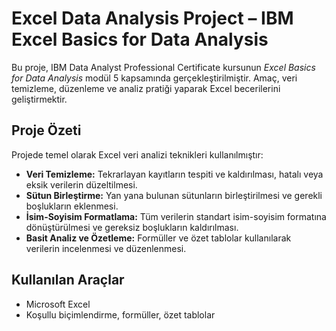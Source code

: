 # Excel Data Analysis Project – IBM Excel Basics for Data Analysis
Bu proje, IBM Data Analyst Professional Certificate kursunun *Excel Basics for Data Analysis* modül 5 kapsamında gerçekleştirilmiştir. Amaç, veri temizleme, düzenleme ve analiz pratiği yaparak Excel becerilerini geliştirmektir.
## Proje Özeti
Projede temel olarak Excel veri analizi teknikleri kullanılmıştır:
- **Veri Temizleme:** Tekrarlayan kayıtların tespiti ve kaldırılması, hatalı veya eksik verilerin düzeltilmesi.  
- **Sütun Birleştirme:** Yan yana bulunan sütunların birleştirilmesi ve gerekli boşlukların eklenmesi.  
- **İsim-Soyisim Formatlama:** Tüm verilerin standart isim-soyisim formatına dönüştürülmesi ve gereksiz boşlukların kaldırılması.  
- **Basit Analiz ve Özetleme:** Formüller ve özet tablolar kullanılarak verilerin incelenmesi ve düzenlenmesi.  

## Kullanılan Araçlar

- Microsoft Excel  
- Koşullu biçimlendirme, formüller, özet tablolar

